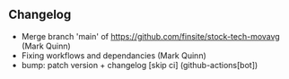 ## Changelog

- Merge branch 'main' of https://github.com/finsite/stock-tech-movavg (Mark Quinn)
- Fixing workflows and dependancies (Mark Quinn)
- bump: patch version + changelog [skip ci] (github-actions[bot])